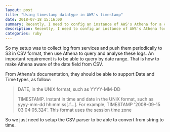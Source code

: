 ```yaml
---
layout: post
title: "Using timestamp datatype in AWS's timestamp"
date: 2018-07-18 15:16:00
summary: Recently, I need to config an instance of AWS's Athena for a csv log format, turn out, they are some nitpick with the timestamp support on Athena
description: Recently, I need to config an instance of AWS's Athena for a csv log format
categories: ruby
---
```


So my setup was to collect log from services and push them periodically to S3 in CSV format, then use Athena to query and analyse these logs.
An important requirement is to be able to query by date range. That is how to make Athena aware of the date field from CSV.

From Athena's documentation, they should be able to support Date and Time types, as follow:

> DATE, in the UNIX format, such as YYYY-MM-DD
>
> TIMESTAMP. Instant in time and date in the UNiX format, such as yyyy-mm-dd hh:mm:ss[.f...]. For example, TIMESTAMP '2008-09-15 03:04:05.324'. This format uses the session time zone

So we just need to setup the CSV parser to be able to convert from string to time.
